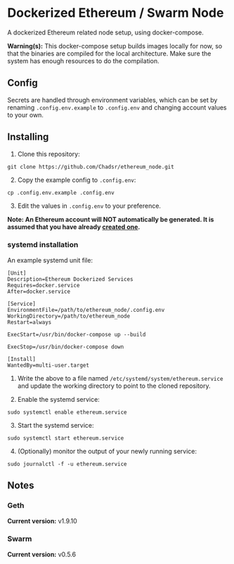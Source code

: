 # Dockerized Ethereum / Swarm Node

A dockerized Ethereum related node setup, using docker-compose.

**Warning(s):**
This docker-compose setup builds images locally for now, so that the binaries are compiled for the local architecture. Make sure the system has enough resources to do the compilation.

## Config
Secrets are handled through environment variables, which can be set by renaming `.config.env.example` to `.config.env` and changing account values to your own.

## Installing
1. Clone this repository:
```
git clone https://github.com/Chadsr/ethereum_node.git
```

2. Copy the example config to `.config.env`:
```
cp .config.env.example .config.env
```


3. Edit the values in `.config.env` to your preference. 

**Note: An Ethereum account will NOT automatically be generated. It is assumed that you have already [created one](https://github.com/ethereum/go-ethereum/wiki/Managing-your-accounts#creating-an-account).**

### systemd installation
An example systemd unit file: 
```
[Unit]
Description=Ethereum Dockerized Services
Requires=docker.service
After=docker.service

[Service]
EnvironmentFile=/path/to/ethereum_node/.config.env
WorkingDirectory=/path/to/ethereum_node
Restart=always

ExecStart=/usr/bin/docker-compose up --build

ExecStop=/usr/bin/docker-compose down

[Install]
WantedBy=multi-user.target
```

1. Write the above to a file named `/etc/systemd/system/ethereum.service`
 and update the working directory to point to the cloned repository.

2. Enable the systemd service:
```
sudo systemctl enable ethereum.service
```

3. Start the systemd service:
```
sudo systemctl start ethereum.service
```

4. (Optionally) monitor the output of your newly running service:
```
sudo journalctl -f -u ethereum.service
```

## Notes
### Geth
**Current version:** v1.9.10


### Swarm
**Current version:** v0.5.6
